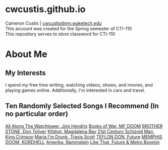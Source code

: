 # cwcustis.github.io

Cameron Custis | cwcustis@my.waketech.edu  
This account was created for the Spring semester of CTI-110  
This repository serves to store classword for CTI-110
# About Me
## My Interests  
I spend my free time writing, watching videos, shows, and movies, and playing games online. Additionally, I'm interested in cars and travel.
## Ten Randomly Selected Songs I Recommend (In no particular order)  
[All Along The Watchtower, Jimi Hendrix](https://www.youtube.com/watch?v=TLV4_xaYynY)
[Books of War, MF DOOM](https://www.youtube.com/watch?v=e_QQamQt5x4)
[BROTHER STONE, Don Toliver](https://www.youtube.com/watch?v=L_BpiSsIBFM)
[Kllshot, Magdalena Bay](https://www.youtube.com/watch?v=lhfs1CzzUPM)
[21st Century Schizoid Man, King Crimson](https://www.youtube.com/watch?v=7OvW8Z7kiws)
[Maria I'm Drunk, Travis Scott](https://www.youtube.com/watch?v=fI-mnYR-Mp8)
[TEFLON DON, Future](https://www.youtube.com/watch?v=2wzfnZsXYE0)
[MEMPHIS DOOM, KORDHELL](https://www.youtube.com/watch?v=cJuO985zF8E)
[Amerika, Rammstein](https://www.youtube.com/watch?v=Rr8ljRgcJNM)
[Like That, Future & Metro Boomin](https://www.youtube.com/watch?v=N9bKBAA22Go)